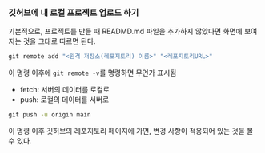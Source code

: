 ### 깃허브에 내 로컬 프로젝트 업로드 하기
기본적으로, 프로젝트를 만들 때 READMD.md 파일을 추가하지 않았다면 화면에 보여지는 것을 그대로 따르면 된다.

```cmd
git remote add "<원격 저장소(레포지토리) 이름>" "<레포지토리URL>"
```
이 명령 이후에 `git remote -v`를 명령하면 무언가 표시됨
- fetch: 서버의 데이터를 로컬로
- push: 로컬의 데이터를 서버로

```cmd
git push -u origin main
```
이 명령 이후 깃허브의 레포지토리 페이지에 가면, 변경 사항이 적용되어 있는 것을 볼 수 있다.